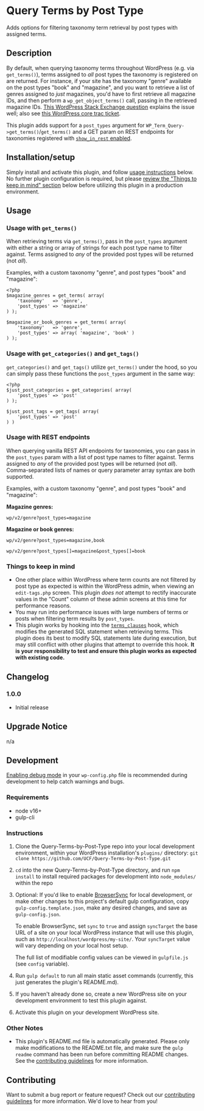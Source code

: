 # Query Terms by Post Type #

Adds options for filtering taxonomy term retrieval by post types with assigned terms.


## Description ##

By default, when querying taxonomy terms throughout WordPress (e.g. via `get_terms()`), terms assigned to _all_ post types the taxonomy is registered on are returned.  For instance, if your site has the taxonomy "genre" available on the post types "book" and "magazine", and you want to retrieve a list of genres assigned to _just_ magazines, you'd have to first retrieve all magazine IDs, and then perform a `wp_get_object_terms()` call, passing in the retrieved magazine IDs.  [This WordPress Stack Exchange question](https://wordpress.stackexchange.com/questions/57444/get-terms-by-custom-post-type) explains the issue well; also see [this WordPress core trac ticket](https://core.trac.wordpress.org/ticket/18106).

This plugin adds support for a `post_types` argument for `WP_Term_Query->get_terms()`/`get_terms()` and a GET param on REST endpoints for taxonomies registered with [`show_in_rest` enabled](https://developer.wordpress.org/reference/functions/register_taxonomy/#parameters).


## Installation/setup ##
Simply install and activate this plugin, and follow [usage instructions](#usage) below.  No further plugin configuration is required, but please [review the "Things to keep in mind" section](#things-to-keep-in-mind) below before utilizing this plugin in a production environment.


## Usage ##

### Usage with `get_terms()` ###
When retrieving terms via `get_terms()`, pass in the `post_types` argument with either a string or array of strings for each post type name to filter against.  Terms assigned to _any_ of the provided post types will be returned (not _all_).

Examples, with a custom taxonomy "genre", and post types "book" and "magazine":

```
<?php
$magazine_genres = get_terms( array(
    'taxonomy'   => 'genre',
    'post_types' => 'magazine'
) );

$magazine_or_book_genres = get_terms( array(
    'taxonomy'   => 'genre',
    'post_types' => array( 'magazine', 'book' )
) );
```

### Usage with `get_categories()` and `get_tags()` ###
`get_categories()` and `get_tags()` utilize `get_terms()` under the hood, so you can simply pass these functions the `post_types` argument in the same way:

```
<?php
$just_post_categories = get_categories( array(
    'post_types' => 'post'
) );

$just_post_tags = get_tags( array(
    'post_types' => 'post'
) )
```

### Usage with REST endpoints ###
When querying vanilla REST API endpoints for taxonomies, you can pass in the `post_types` param with a list of post type names to filter against.  Terms assigned to _any_ of the provided post types will be returned (not _all_).  Comma-separated lists of names or query parameter array syntax are both supported.

Examples, with a custom taxonomy "genre", and post types "book" and "magazine":

**Magazine genres:**

`wp/v2/genre?post_types=magazine`

**Magazine or book genres:**

`wp/v2/genre?post_types=magazine,book`

`wp/v2/genre?post_types[]=magazine&post_types[]=book`

### Things to keep in mind ###
- One other place within WordPress where term counts are not filtered by post type as expected is within the WordPress admin, when viewing an `edit-tags.php` screen.  This plugin _does not_ attempt to rectify inaccurate values in the "Count" column of these admin screens at this time for performance reasons.
- You may run into performance issues with large numbers of terms or posts when filtering term results by `post_types`.
- This plugin works by hooking into the [`terms_clauses`](https://developer.wordpress.org/reference/hooks/terms_clauses/) hook, which modifies the generated SQL statement when retrieving terms.  This plugin does its best to modify SQL statements late during execution, but may still conflict with other plugins that attempt to override this hook.  **It is your responsibility to test and ensure this plugin works as expected with existing code.**


## Changelog ##

### 1.0.0 ###
* Initial release


## Upgrade Notice ##

n/a


## Development ##

[Enabling debug mode](https://codex.wordpress.org/Debugging_in_WordPress) in your `wp-config.php` file is recommended during development to help catch warnings and bugs.

### Requirements ###
* node v16+
* gulp-cli

### Instructions ###
1. Clone the Query-Terms-by-Post-Type repo into your local development environment, within your WordPress installation's `plugins/` directory: `git clone https://github.com/UCF/Query-Terms-by-Post-Type.git`
2. `cd` into the new Query-Terms-by-Post-Type directory, and run `npm install` to install required packages for development into `node_modules/` within the repo
3. Optional: If you'd like to enable [BrowserSync](https://browsersync.io) for local development, or make other changes to this project's default gulp configuration, copy `gulp-config.template.json`, make any desired changes, and save as `gulp-config.json`.

    To enable BrowserSync, set `sync` to `true` and assign `syncTarget` the base URL of a site on your local WordPress instance that will use this plugin, such as `http://localhost/wordpress/my-site/`.  Your `syncTarget` value will vary depending on your local host setup.

    The full list of modifiable config values can be viewed in `gulpfile.js` (see `config` variable).
3. Run `gulp default` to run all main static asset commands (currently, this just generates the plugin's README.md).
4. If you haven't already done so, create a new WordPress site on your development environment to test this plugin against.
5. Activate this plugin on your development WordPress site.

### Other Notes ###
* This plugin's README.md file is automatically generated. Please only make modifications to the README.txt file, and make sure the `gulp readme` command has been run before committing README changes.  See the [contributing guidelines](https://github.com/UCF/Query-Terms-by-Post-Type/blob/master/CONTRIBUTING.md) for more information.


## Contributing ##

Want to submit a bug report or feature request?  Check out our [contributing guidelines](https://github.com/UCF/Query-Terms-by-Post-Type/blob/master/CONTRIBUTING.md) for more information.  We'd love to hear from you!
